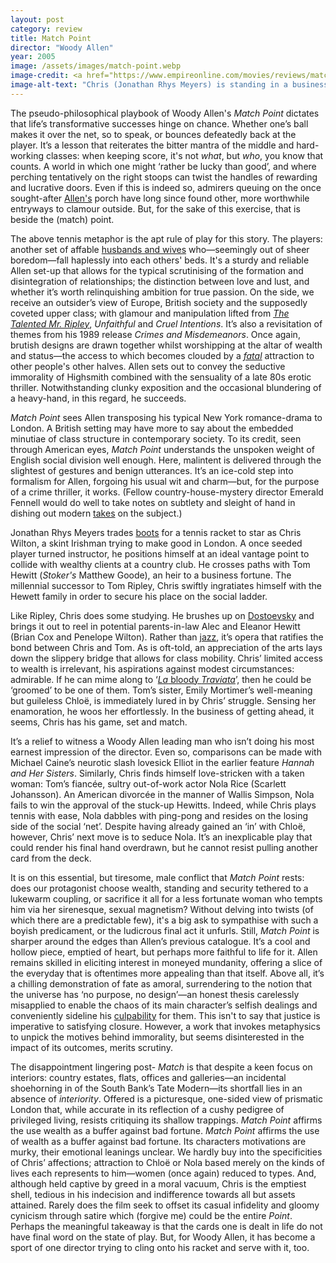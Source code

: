 ```yaml
---
layout: post
category: review
title: Match Point
director: "Woody Allen"
year: 2005
image: /assets/images/match-point.webp
image-credit: <a href="https://www.empireonline.com/movies/reviews/match-point-review/">DreamWorks</a>
image-alt-text: "Chris (Jonathan Rhys Meyers) is standing in a business suit next Nola (Scarlett Johansson) who's in a white tennis dress. She holds a lit cigarette in her left hand."
---
```


The pseudo-philosophical playbook of Woody Allen's _Match Point_ dictates that life’s transformative successes hinge on chance. Whether one’s ball makes it over the net, so to speak, or bounces defeatedly back at the player. It’s a lesson that reiterates the bitter mantra of the middle and hard-working classes: when keeping score, it's not _what_, but _who_, you know that counts. A world in which one might ‘rather be lucky than good’, and where perching tentatively on the right stoops can twist the handles of rewarding and lucrative doors. Even if this is indeed so, admirers queuing on the once sought-after [Allen's](https://www.nytimes.com/2018/01/31/movies/woody-allen.html) porch have long since found other, more worthwhile entryways to clamour outside. But, for the sake of this exercise, that is beside the (match) point.

The above tennis metaphor is the apt rule of play for this story. The players: another set of affable [husbands and wives](https://www.nytimes.com/1992/09/18/movies/review-film-husbands-and-wives-fact-fiction-it-doesn-t-matter.html) who—seemingly out of sheer boredom—fall haplessly into each others' beds. It's a sturdy and reliable Allen set-up that allows for the typical scrutinising of the formation and disintegration of relationships; the distinction between love and lust, and whether it’s worth relinquishing ambition for true passion. On the side, we receive an outsider’s view of Europe, British society and the supposedly coveted upper class; with glamour and manipulation lifted from _[The Talented Mr. Ripley](https://www.zoedowney.com/the-talented-mr-ripley/)_, _Unfaithful_ and _Cruel Intentions_. It’s also a revisitation of themes from his 1989 release _Crimes and Misdemeanors_. Once again, brutish designs are drawn together whilst worshipping at the altar of wealth and status—the access to which becomes clouded by a [_fatal_](https://www.rogerebert.com/reviews/fatal-attraction-1987) attraction to other people's other halves. Allen sets out to convey the seductive immorality of Highsmith combined with the sensuality of a late 80s erotic thriller. Notwithstanding clunky exposition and the occasional blundering of a heavy-hand, in this regard, he succeeds.

_Match Point_ sees Allen transposing his typical New York romance-drama to London. A British setting may have more to say about the embedded minutiae of class structure in contemporary society. To its credit, seen through American eyes, _Match Point_ understands the unspoken weight of English social division well enough. Here, malintent is delivered through the slightest of gestures and benign utterances. It’s an ice-cold step into formalism for Allen, forgoing his usual wit and charm—but, for the purpose of a crime thriller, it works. (Fellow country-house-mystery director Emerald Fennell would do well to take notes on subtlety and sleight of hand in dishing out modern [takes](https://www.rogerebert.com/reviews/saltburn-movie-review-2023) on the subject.)

Jonathan Rhys Meyers trades [boots](https://en.wikipedia.org/wiki/Bend_It_Like_Beckham) for a tennis racket to star as Chris Wilton, a skint Irishman trying to make good in London. A once seeded player turned instructor, he positions himself at an ideal vantage point to collide with wealthy clients at a country club. He crosses paths with Tom Hewitt (_Stoker's_ Matthew Goode), an heir to a business fortune. The millennial successor to Tom Ripley, Chris swiftly ingratiates himself with the Hewett family in order to secure his place on the social ladder.

Like Ripley, Chris does some studying. He brushes up on [Dostoevsky](https://en.wikipedia.org/wiki/Crime_and_Punishment) and brings it out to reel in potential parents-in-law Alec and Eleanor Hewitt (Brian Cox and Penelope Wilton). Rather than [jazz](https://www.youtube.com/watch?v=mT-fOr29OfA&t=1s&ab_channel=TomasvdB), it’s opera that ratifies the bond between Chris and Tom. As is oft-told, an appreciation of the arts lays down the slippery bridge that allows for class mobility. Chris’ limited access to wealth is irrelevant, his aspirations against modest circumstances: admirable. If he can mime along to ‘[_La_ bloody _Traviata_](https://en.wikipedia.org/wiki/La_traviata)’, then he could be ‘groomed’ to be one of them. Tom’s sister, Emily Mortimer’s well-meaning but guileless Chloë, is immediately lured in by Chris’ struggle. Sensing her enamoration, he woos her effortlessly. In the business of getting ahead, it seems, Chris has his game, set and match.

It’s a relief to witness a Woody Allen leading man who isn’t doing his most earnest impression of the director. Even so, comparisons can be made with Michael Caine’s neurotic slash lovesick Elliot in the earlier feature _Hannah and Her Sisters_. Similarly, Chris finds himself love-stricken with a taken woman: Tom’s fiancée, sultry out-of-work actor Nola Rice (Scarlett Johansson). An American divorcée in the manner of Wallis Simpson, Nola fails to win the approval of the stuck-up Hewitts. Indeed, while Chris plays tennis with ease, Nola dabbles with ping-pong and resides on the losing side of the social ‘net’. Despite having already gained an ‘in’ with Chloë, however, Chris’ next move is to seduce Nola. It’s an inexplicable play that could render his final hand overdrawn, but he cannot resist pulling another card from the deck.

It is on this essential, but tiresome, male conflict that _Match Point_ rests: does our protagonist choose wealth, standing and security tethered to a lukewarm coupling, or sacrifice it all for a less fortunate woman who tempts him via her sirenesque, sexual magnetism? Without delving into twists (of which there are a predictable few), it's a big ask to sympathise with such a boyish predicament, or the ludicrous final act it unfurls. Still, _Match Point_ is sharper around the edges than Allen’s previous catalogue. It’s a cool and hollow piece, emptied of heart, but perhaps more faithful to life for it. Allen remains skilled in eliciting interest in moneyed mundanity, offering a slice of the everyday that is oftentimes more appealing than that itself. Above all, it’s a chilling demonstration of fate as amoral, surrendering to the notion that the universe has ‘no purpose, no design’—an honest thesis carelessly misapplied to enable the chaos of its main character’s selfish dealings and conveniently sideline his [culpability](https://www.theguardian.com/film/2023/sep/08/woody-allen-venice-applause-metoo) for them. This isn't to say that justice is imperative to satisfying closure. However, a work that invokes metaphysics to unpick the motives behind immorality, but seems disinterested in the impact of its outcomes, merits scrutiny.

The disappointment lingering post- _Match_ is that despite a keen focus on interiors: country estates, flats, offices and galleries—an incidental shoehorning in of the South Bank’s Tate Modern—its shortfall lies in an absence of _interiority_. Offered is a picturesque, one-sided view of prismatic London that, while accurate in its reflection of a cushy pedigree of privileged living, resists critiquing its shallow trappings. _Match Point_ affirms the use wealth as a buffer against bad fortune. _Match Point_ affirms the use of wealth as a buffer against bad fortune. Its characters motivations are murky, their emotional leanings unclear. We hardly buy into the specificities of Chris’ affections; attraction to Chloë or Nola based merely on the kinds of lives each represents to him—women (once again) reduced to types. And, although held captive by greed in a moral vacuum, Chris is the emptiest shell, tedious in his indecision and indifference towards all but assets attained. Rarely does the film seek to offset its casual infidelity and gloomy cynicism through satire which (forgive me) could be the entire _Point_. Perhaps the meaningful takeaway is that the cards one is dealt in life do not have final word on the state of play. But, for Woody Allen, it has become a sport of one director trying to cling onto his racket and serve with it, too.
